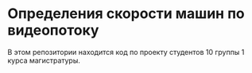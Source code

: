 # Определения скорости машин по видеопотоку
В этом репозитории находится код по проекту студентов 10 группы 1 курса магистратуры.
